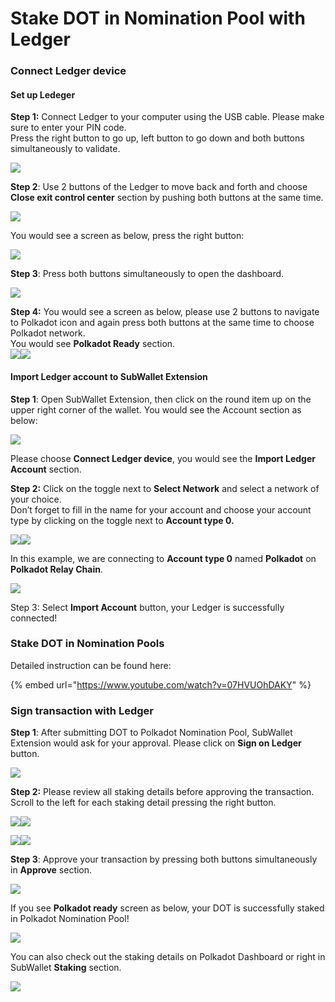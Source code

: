 # Stake DOT in Nomination Pool with Ledger

### Connect Ledger device

#### Set up Ledeger

**Step 1:** Connect Ledger to your computer using the USB cable. Please make sure to enter your PIN code.\
Press the right button to go up, left button to go down and both buttons simultaneously to validate.

![](<../../../.gitbook/assets/Screenshot 2023-03-03 at 18.02.40.png>)

**Step 2**: Use 2 buttons of the Ledger to move back and forth and choose **Close exit control center** section by pushing both buttons at the same time.

![](<../../../.gitbook/assets/image (8) (1).png>)

You would see a screen as below, press the right button:

![](<../../../.gitbook/assets/image (4) (2) (1).png>)

**Step 3**: Press both buttons simultaneously to open the dashboard.

![](<../../../.gitbook/assets/image (56).png>)

**Step 4:** You would see a screen as below, please use 2 buttons to navigate to Polkadot icon and again press both buttons at the same time to choose Polkadot network.\
You would see **Polkadot Ready** section.\
![](<../../../.gitbook/assets/image (2) (1) (3) (1).png>)![](<../../../.gitbook/assets/image (27) (1).png>)

#### Import Ledger account to SubWallet Extension

**Step 1**: Open SubWallet Extension, then click on the round item up on the upper right corner of the wallet. You would see the Account section as below:

![](<../../../.gitbook/assets/image (30) (2).png>)

Please choose **Connect Ledger device**, you would see the **Import Ledger Account** section.

**Step 2:** Click on the toggle next to **Select Network** and select a network of your choice.\
Don’t forget to fill in the name for your account and choose your account type by clicking on the toggle next to **Account type 0.**

![](<../../../.gitbook/assets/image (11) (2).png>)![](<../../../.gitbook/assets/image (7) (2) (1).png>)

In this example, we are connecting to **Account type 0** named **Polkadot** on **Polkadot Relay Chain**.

![](<../../../.gitbook/assets/image (1) (1) (2) (1).png>)

Step 3: Select **Import Account** button, your Ledger is successfully connected!

### Stake DOT in Nomination Pools

Detailed instruction can be found here:

{% embed url="https://www.youtube.com/watch?v=07HVUOhDAKY" %}

### Sign transaction with Ledger

**Step 1**: After submitting DOT to Polkadot Nomination Pool, SubWallet Extension would ask for your approval. Please click on **Sign on Ledger** button.

![](<../../../.gitbook/assets/image (15) (1).png>)

**Step 2:** Please review all staking details before approving the transaction.\
Scroll to the left for each staking detail pressing the right button.

![](<../../../.gitbook/assets/image (14) (1) (1).png>)![](<../../../.gitbook/assets/image (13) (1).png>)

![](<../../../.gitbook/assets/image (49) (2).png>)![](<../../../.gitbook/assets/image (38) (1).png>)

**Step 3**: Approve your transaction by pressing both buttons simultaneously in **Approve** section.

![](<../../../.gitbook/assets/image (6) (2).png>)

If you see **Polkadot ready** screen as below, your DOT is successfully staked in Polkadot Nomination Pool!

![](<../../../.gitbook/assets/image (3) (1) (3).png>)

You can also check out the staking details on Polkadot Dashboard or right in SubWallet **Staking** section.

![](<../../../.gitbook/assets/Screenshot 2023-03-03 at 09.59.04.png>)
